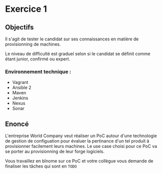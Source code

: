 # Exercice 1

## Objectifs

Il s'agit de tester le candidat sur ses connaissances en matière de provisionning de machines.

Le niveau de difficulté est graduel selon si le candidat se définit comme étant junior, confirmé ou expert.

### Environnement technique : 
* Vagrant
* Ansible 2
* Maven
* Jenkins
* Nexus
* Sonar

## Enoncé

L'entreprise World Company veut réaliser un PoC autour d'une technologie de gestion de configuation pour évaluer la pertinance d'un tel produit à provisionner facilement leurs machines.
Le use case choisi pour ce PoC va se porter au provisionning de leur forge logiciels.

Vous travaillez en bînome sur ce PoC et votre collègue vous demande de finaliser les tâches qui sont en `TODO`